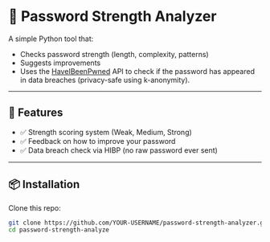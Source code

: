 # 🔐 Password Strength Analyzer

A simple Python tool that:
- Checks password strength (length, complexity, patterns)
- Suggests improvements
- Uses the [HaveIBeenPwned](https://haveibeenpwned.com/API/v3#PwnedPasswords) API to check if the password has appeared in data breaches (privacy-safe using k-anonymity).

---

## 🚀 Features
- ✅ Strength scoring system (Weak, Medium, Strong)
- ✅ Feedback on how to improve your password
- ✅ Data breach check via HIBP (no raw password ever sent)

---

## 📦 Installation
Clone this repo:
```bash
git clone https://github.com/YOUR-USERNAME/password-strength-analyzer.git
cd password-strength-analyze
